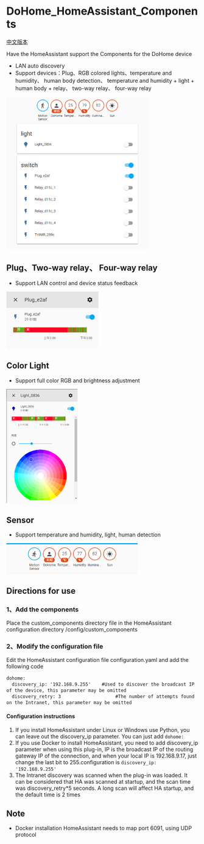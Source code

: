 # DoHome_HomeAssistant_Components
[中文版本](./README.md)    

Have the HomeAssistant support the Components for the DoHome device     

* LAN auto discovery
* Support devices：Plug、RGB colored lights、temperature and humidity、 human body detection、 temperature and humidity + light + human body + relay、 two-way relay、 four-way relay

<img src="./image/index.png" height="400"> 


## Plug、Two-way relay、 Four-way relay
* Support LAN control and device status feedback    
<img src="./image/switch_control.png" height="150"> 

## Color Light
* Support full color RGB and brightness adjustment        
<img src="./image/light_control.png" height="300"> 

## Sensor
* Support temperature and humidity, light, human detection     
<img src="./image/sensor.png" height="80"> 

## Directions for use
### 1、Add the components
Place the custom_components directory file in the HomeAssistant configuration directory /config/custom_components

### 2、Modify the configuration file
Edit the HomeAssistant configuration file configuration.yaml and add the following code
```
dohome:
  discovery_ip: '192.168.9.255'    #Used to discover the broadcast IP of the device, this parameter may be omitted
  discovery_retry: 3                    #The number of attempts found on the Intranet, this parameter may be omitted
```
#### Configuration instructions
1. If you install HomeAssistant under Linux or Windows use Python, you can leave out the discovery_ip parameter. You can just add `dohome:`
2. If you use Docker to install HomeAssistant, you need to add discovery_ip parameter when using this plug-in, IP is the broadcast IP of the routing gateway IP of the connection, and when your local IP is 192.168.9.17, just change the last bit to 255.configuration is `discovery_ip: '192.168.9.255'`
3. The Intranet discovery was scanned when the plug-in was loaded. It can be considered that HA was scanned at startup, and the scan time was discovery_retry*5 seconds. A long scan will affect HA startup, and the default time is 2 times

## Note
* Docker installation HomeAssistant needs to map port 6091, using UDP protocol

